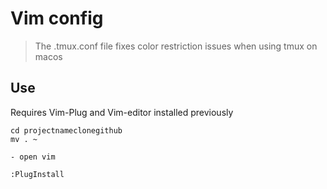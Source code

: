 # Vim config

> The .tmux.conf file fixes color restriction issues when using tmux on macos


## Use
Requires Vim-Plug and Vim-editor installed previously

	cd projectnameclonegithub
	mv . ~
	
	- open vim
	
	:PlugInstall
	
	